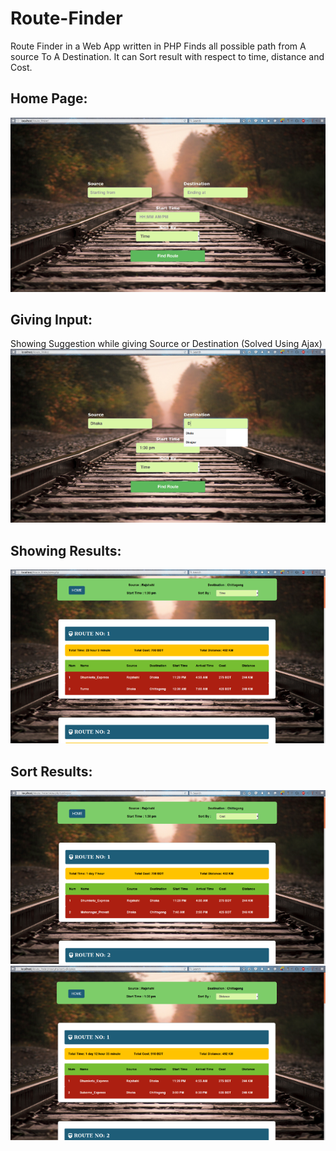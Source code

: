 # Route-Finder

Route Finder in a Web App written in PHP Finds all possible path from A source To A Destination. It can Sort result with respect to time, distance and Cost.

## Home Page:
![Home Page](https://raw.githubusercontent.com/JonyCseDu/Route-Finder/master/1.png)
## Giving Input:
Showing Suggestion while giving Source or Destination (Solved Using Ajax)
![Giving Input](https://raw.githubusercontent.com/JonyCseDu/Route-Finder/master/2.png)
## Showing Results:
![Showing Results](https://raw.githubusercontent.com/JonyCseDu/Route-Finder/master/3.png)
## Sort Results:
![Sort By Cost](https://raw.githubusercontent.com/JonyCseDu/Route-Finder/master/4.png)
![Sort By Distance](https://raw.githubusercontent.com/JonyCseDu/Route-Finder/master/5.png)
